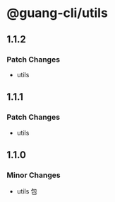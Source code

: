 # @guang-cli/utils

## 1.1.2

### Patch Changes

- utils

## 1.1.1

### Patch Changes

- utils

## 1.1.0

### Minor Changes

- utils 包
